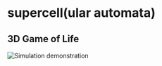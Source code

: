 # supercell(ular automata)
## 3D Game of Life

![Simulation demonstration](https://i.gyazo.com/5280c8ddf06ef8e0a5af1930f91ca172.gif)
